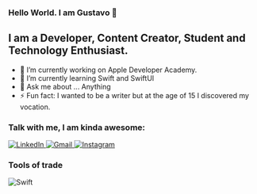 ### Hello World. I am Gustavo  👋

## I am a Developer, Content Creator, Student and Technology Enthusiast.

- 🔭 I’m currently working on Apple Developer Academy.
- 🌱 I’m currently learning Swift and SwiftUI
- 💬 Ask me about ... Anything
- ⚡ Fun fact: I wanted to be a writer but at the age of 15 I discovered my vocation.

### Talk with me, I am kinda awesome:

<p>
  <a href="https://www.linkedin.com/in/gustavo-gabriel-anjos/">
    <img alt="LinkedIn" src="https://img.shields.io/badge/linkedin%20-%230077B5.svg?&style=for-the-badge&logo=linkedin&logoColor=white"/>
  </a>

   <a href="mailto:gustavoanjos42@gmail.com">
      <img alt="Gmail" src="https://img.shields.io/badge/Gmail-D14836?style=for-the-badge&logo=gmail&logoColor=white" />
  </a>

  <a href="https://www.instagram.com/programadordebugado/">
    <img alt="Instagram" src="https://img.shields.io/badge/Instagram%20-%23E4405F.svg?&style=for-the-badge&logo=Instagram&logoColor=white"/>
  </a>
</p>

###  Tools of trade
<p>
  <img alt="Swift" src="https://img.shields.io/badge/swift-%23FA7343.svg?&style=for-the-badge&logo=swift&logoColor=white"/>
</p>
